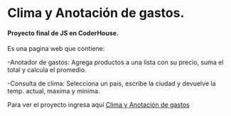 # Clima y Anotación de gastos.
#### Proyecto final de JS en CoderHouse. 
Es una pagina web que contiene:

-Anotador de gastos: Agrega productos a una lista con su precio, suma el total y calcula el promedio.

-Consulta de clima: Selecciona un pais, escribe la ciudad y devuelve la temp. actual, maxima y minima.

Para ver el proyecto ingresa aquí [Clima y Anotación de gastos](https://elias-92.github.io/Clima-AnotacionGastos/ "Clima y Anotación de gastos")
